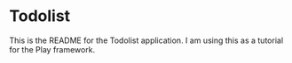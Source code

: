 Todolist
======

This is the README for the Todolist application. I am using this as a tutorial for the Play framework.
